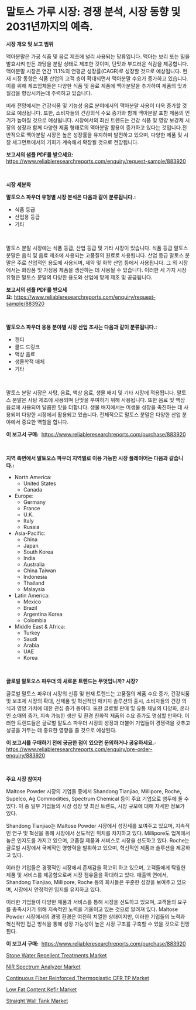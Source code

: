 <p><h1>말토스 가루 시장: 경쟁 분석, 시장 동향 및 2031년까지의 예측.</h1></p><p><strong>시장 개요 및 보고 범위</strong></p>
<p><p>맥아분말은 가공 식품 및 음료 제조에 널리 사용되는 당류입니다. 맥아는 보리 또는 밀을 발효시켜 만든 과당을 분말 상태로 제조한 것이며, 단맛과 부드러운 식감을 제공합니다. 맥아분말 시장은 연간 11.1%의 연평균 성장률(CAGR)로 성장할 것으로 예상됩니다. 현재 시장 동향은 식품 산업의 고객 층이 확대되면서 맥아분말 수요가 증가하고 있습니다. 이를 위해 제조업체들은 다양한 식품 및 음료 제품에 맥아분말을 추가하여 제품의 맛과 질감을 향상시키는데 주력하고 있습니다.</p><p>미래 전망에서는 건강식품 및 기능성 음료 분야에서의 맥아분말 사용이 더욱 증가할 것으로 예상됩니다. 또한, 소비자들의 건강의식 수요 증가와 함께 맥아분말 포함 제품의 인기가 높아질 것으로 예상됩니다. 시장에서의 최신 트렌드는 건강 식품 및 영양 보강제 시장의 성장과 함께 다양한 제품 형태로의 맥아분말 활용이 증가하고 있다는 것입니다.전반적으로 맥아분말 시장은 높은 성장률을 유지하며 발전하고 있으며, 다양한 제품 및 시장 세그먼트에서의 기회가 계속해서 확장될 것으로 전망됩니다.</p></p>
<p><strong>보고서의 샘플 PDF를 받으세요:</strong> <a href="https://www.reliableresearchreports.com/enquiry/request-sample/883920">https://www.reliableresearchreports.com/enquiry/request-sample/883920</a></p>
<p>&nbsp;</p>
<p><strong>시장 세분화</strong></p>
<p><strong>말토오스 파우더 유형별 시장 분석은 다음과 같이 분류됩니다.:</strong></p>
<p><ul><li>식품 등급</li><li>산업용 등급</li><li>기타</li></ul></p>
<p>&nbsp;</p>
<p><p>말토스 분말 시장에는 식품 등급, 산업 등급 및 기타 시장이 있습니다. 식품 등급 말토스 분말은 음식 및 음료 제조에 사용되는 고품질의 원료로 사용됩니다. 산업 등급 말토스 분말은 주로 산업적인 용도에 사용되며, 제약 및 화학 산업 등에서 사용됩니다. 그 외 시장에서는 화장품 및 가정용 제품을 생산하는 데 사용될 수 있습니다. 이러한 세 가지 시장 유형은 말토스 분말의 다양한 용도와 산업에 맞게 제조 및 공급됩니다.</p></p>
<p><strong>보고서의 샘플 PDF를 받으세요:</strong>&nbsp;<a href="https://www.reliableresearchreports.com/enquiry/request-sample/883920">https://www.reliableresearchreports.com/enquiry/request-sample/883920</a></p>
<p>&nbsp;</p>
<p><strong> 말토오스 파우더 응용 분야별 시장 산업 조사는 다음과 같이 분류됩니다.:</strong></p>
<p><ul><li>캔디</li><li>콜드 드링크</li><li>액상 음료</li><li>생물학적 매체</li><li>기타</li></ul></p>
<p>&nbsp;</p>
<p><p>말토스 분말 시장은 사탕, 음료, 액상 음료, 생물 배지 및 기타 시장에 적용됩니다. 말토스 분말은 사탕 제조에 사용되며 단맛을 부여하기 위해 사용됩니다. 또한 음료 및 액상 음료에 사용되어 달콤한 맛을 더합니다. 생물 배지에서는 미생물 성장을 촉진하는 데 사용되며 다양한 시장에서 활용되고 있습니다. 전체적으로 말토스 분말은 다양한 산업 분야에서 중요한 역할을 합니다.</p></p>
<p><strong>이 보고서 구매:</strong>&nbsp; <a href="https://www.reliableresearchreports.com/purchase/883920">https://www.reliableresearchreports.com/purchase/883920</a></p>
<p>&nbsp;</p>
<p><strong>지역 측면에서 말토오스 파우더 지역별로 이용 가능한 시장 플레이어는 다음과 같습니다.:</strong></p>
<p><ul>
    <li>
        North America:
        <ul>
            <li>United States</li>
            <li>Canada</li>
        </ul>
    </li>
    <li>
        Europe:
        <ul>
            <li>Germany</li>
            <li>France</li>
            <li>U.K.</li>
            <li>Italy</li>
            <li>Russia</li>
        </ul>
    </li>
    <li>
        Asia-Pacific:
        <ul>
            <li>China</li>
            <li>Japan</li>
            <li>South Korea</li>
            <li>India</li>
            <li>Australia</li>
            <li>China Taiwan</li>
            <li>Indonesia</li>
            <li>Thailand</li>
            <li>Malaysia</li>
        </ul>
    </li>
    <li>
        Latin America:
        <ul>
            <li>Mexico</li>
            <li>Brazil</li>
            <li>Argentina Korea</li>
            <li>Colombia</li>
        </ul>
    </li>
    <li>
        Middle East & Africa:
        <ul>
            <li>Turkey</li>
            <li>Saudi</li>
            <li>Arabia</li>
            <li>UAE</li>
            <li>Korea</li>
        </ul>
    </li>
    </ul></p>
<p>&nbsp;</p>
<p><strong>글로벌 말토오스 파우더 의 새로운 트렌드는 무엇입니까? 시장?</strong></p>
<p><p>글로벌 말토스 파우더 시장의 신흥 및 현재 트렌드는 고품질의 제품 수요 증가, 건강식품 및 보조제 시장의 확대, 신제품 및 혁신적인 패키지 솔루션의 출시, 소비자들의 건강 의식과 영양 가치에 대한 관심 증가 등이다. 또한 글로벌 판매 및 유통 채널의 다양화, 온라인 소매의 증가, 지속 가능한 생산 및 환경 친화적 제품의 수요 증가도 명심할 만하다. 이러한 트렌드들은 글로벌 말토스 파우더 시장의 성장과 더불어 기업들이 경쟁력을 갖추고 성공을 거두는 데 중요한 영향을 줄 것으로 예상된다.</p></p>
<p><strong>이 보고서를 구매하기 전에 궁금한 점이 있으면 문의하거나 공유하세요.</strong>- <a href="https://www.reliableresearchreports.com/enquiry/pre-order-enquiry/883920">https://www.reliableresearchreports.com/enquiry/pre-order-enquiry/883920</a></p>
<p>&nbsp;</p>
<p><strong>주요 시장 참여자</strong></p>
<p><p>Maltose Powder 시장의 기업들 중에서 Shandong Tianjiao, Millipore, Roche, Supelco, Ag Commodities, Spectrum Chemical 등이 주요 기업으로 염두에 둘 수 있다. 이 중 일부 기업들의 시장 성장 및 최신 트렌드, 시장 규모에 대해 자세한 정보가 있다.</p><p>Shandong Tianjiao는 Maltose Powder 시장에서 성장세를 보여주고 있으며, 지속적인 연구 및 혁신을 통해 시장에서 선도적인 위치를 차지하고 있다. Millipore도 업계에서 높은 인지도를 가지고 있으며, 고품질 제품과 서비스로 시장을 선도하고 있다. Roche는 글로벌 시장에서 국제적인 영향력을 발휘하고 있으며, 혁신적인 제품과 솔루션을 제공하고 있다.</p><p>이러한 기업들은 경쟁적인 시장에서 존재감을 확고히 하고 있으며, 고객들에게 탁월한 제품 및 서비스를 제공함으로써 시장 점유율을 확대하고 있다. 매출액 면에서, Shandong Tianjiao, Millipore, Roche 등의 회사들은 꾸준한 성장을 보여주고 있으며, 시장에서 안정적인 입지를 유지하고 있다.</p><p>이러한 기업들이 다양한 제품과 서비스를 통해 시장을 선도하고 있으며, 고객들의 요구를 충족시키기 위해 지속적인 노력을 기울이고 있는 것으로 알려져 있다. Maltose Powder 시장에서의 경쟁 환경은 여전히 치열한 상태이지만, 이러한 기업들의 노력과 혁신적인 접근 방식을 통해 성장 가능성이 높은 시장 구조를 구축할 수 있을 것으로 전망된다.</p></p>
<p><strong>이 보고서 구매:</strong>&nbsp;&nbsp;<a href="https://www.reliableresearchreports.com/purchase/883920">https://www.reliableresearchreports.com/purchase/883920</a></p>
<p><p><a href="https://github.com/sofayahoo2023/Market-Research-Report-List-3/blob/main/stone-water-repellent-treatments-market.md">Stone Water Repellent Treatments Market</a></p><p><a href="https://cat-emmental-94b.notion.site/NIR-Spectrum-Analyzer-Market-Size-Growing-and-Forecasted-for-period-from-2024-2031-and-provides-co-4266a1a1d6b9464287c2baf0d0aa327a">NIR Spectrum Analyzer Market</a></p><p><a href="https://github.com/joannesouthgate/Market-Research-Report-List-2/blob/main/continuous-fiber-reinforced-thermoplastic-cfr-tp-market.md">Continuous Fiber Reinforced Thermoplastic CFR TP Market</a></p><p><a href="https://view.publitas.com/reportprime-1/low-fat-content-kefir-market-research-report-the-key-to-successful-business-strategy-forecasted-for-period-from-2024-2031/">Low Fat Content Kefir Market</a></p><p><a href="https://issuu.com/reportprime-2/docs/straight-wall-tank-market-size-2030.pptx">Straight Wall Tank Market</a></p></p>
